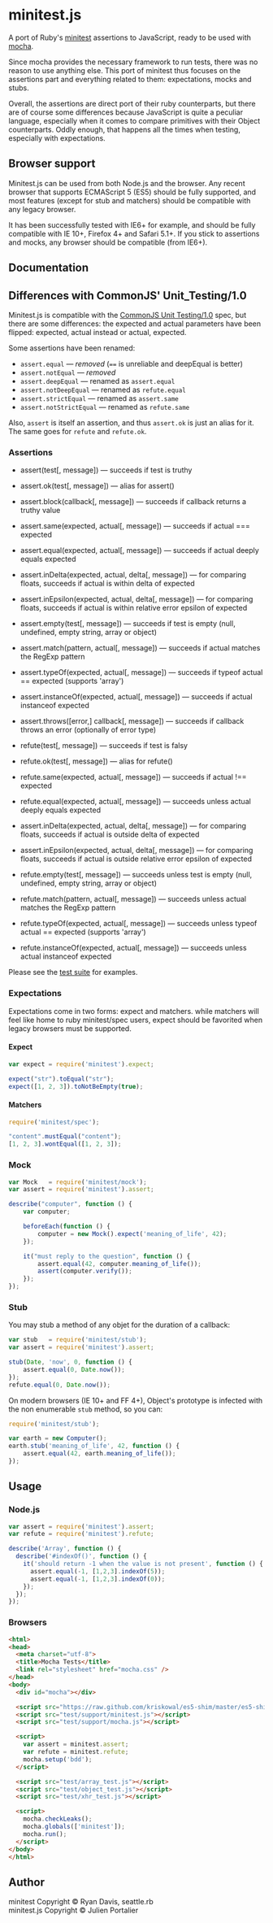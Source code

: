 # minitest.js

A port of Ruby's [minitest](https://github.com/seattlerb/minitest) assertions to
JavaScript, ready to be used with [mocha](http://visionmedia.github.io/mocha).

Since mocha provides the necessary framework to run tests, there was no reason
to use anything else. This port of minitest thus focuses on the assertions part
and everything related to them: expectations, mocks and stubs.

Overall, the assertions are direct port of their ruby counterparts, but there
are of course some differences because JavaScript is quite a peculiar language,
especially when it comes to compare primitives with their Object counterparts.
Oddly enough, that happens all the times when testing, especially with
expectations.

## Browser support

Minitest.js can be used from both Node.js and the browser. Any recent browser
that supports ECMAScript 5 (ES5) should be fully supported, and most features
(except for stub and matchers) should be compatible with any legacy browser.

It has been successfully tested with IE6+ for example, and should be fully
compatible with IE 10+, Firefox 4+ and Safari 5.1+. If you stick to assertions
and mocks, any browser should be compatible (from IE6+).

## Documentation

## Differences with CommonJS' Unit_Testing/1.0

Minitest.js is compatible with the
[CommonJS Unit Testing/1.0](http://wiki.commonjs.org/wiki/Unit_Testing/1.0)
spec, but there are some differences: the expected and actual parameters have
been flipped: expected, actual instead or actual, expected.

Some assertions have been renamed:

  - `assert.equal`           — *removed* (`==` is unreliable and deepEqual is better)
  - `assert.notEqual`        — *removed*
  - `assert.deepEqual`       — renamed as `assert.equal`
  - `assert.notDeepEqual`    — renamed as `refute.equal`
  - `assert.strictEqual`     — renamed as `assert.same`
  - `assert.notStrictEqual`  — renamed as `refute.same`

Also, `assert` is itself an assertion, and thus `assert.ok` is just an alias for
it. The same goes for `refute` and `refute.ok`.

### Assertions

  - assert(test[, message])                              — succeeds if test is truthy
  - assert.ok(test[, message])                           — alias for assert()
  - assert.block(callback[, message])                    — succeeds if callback returns a truthy value
  - assert.same(expected, actual[, message])             — succeeds if actual === expected
  - assert.equal(expected, actual[, message])            — succeeds if actual deeply equals expected
  - assert.inDelta(expected, actual, delta[, message])   — for comparing floats, succeeds if actual is within delta of expected
  - assert.inEpsilon(expected, actual, delta[, message]) — for comparing floats, succeeds if actual is within relative error epsilon of expected
  - assert.empty(test[, message])                        — succeeds if test is empty (null, undefined, empty string, array or object)
  - assert.match(pattern, actual[, message])             — succeeds if actual matches the RegExp pattern
  - assert.typeOf(expected, actual[, message])           — succeeds if typeof actual == expected (supports 'array')
  - assert.instanceOf(expected, actual[, message])       — succeeds if actual instanceof expected
  - assert.throws([error,] callback[, message])          — succeeds if callback throws an error (optionally of error type)

  - refute(test[, message])                              — succeeds if test is falsy
  - refute.ok(test[, message])                           — alias for refute()
  - refute.same(expected, actual[, message])             — succeeds if actual !== expected
  - refute.equal(expected, actual[, message])            — succeeds unless actual deeply equals expected
  - assert.inDelta(expected, actual, delta[, message])   — for comparing floats, succeeds if actual is outside delta of expected
  - assert.inEpsilon(expected, actual, delta[, message]) — for comparing floats, succeeds if actual is outside relative error epsilon of expected
  - refute.empty(test[, message])                        — succeeds unless test is empty (null, undefined, empty string, array or object)
  - refute.match(pattern, actual[, message])             — succeeds unless actual matches the RegExp pattern
  - refute.typeOf(expected, actual[, message])           — succeeds unless typeof actual == expected (supports 'array')
  - refute.instanceOf(expected, actual[, message])       — succeeds unless actual instanceof expected

Please see the [test
suite](https://github.com/ysbaddaden/minitest.js/blob/master/test/assertions_test.js)
for examples.

<!--
Examples:

```javascript
assert.equal(1, '1');
refute.equal(1, 2);

assert.same(1, 1);
refute.same(1, '1');

var obj = {a:1};
assert.same(obj, obj);
refute.same([1], [1]);

assert.deepEqual([1, 2, 3], [1, 2, 3]);
assert.deepEqual({ a: 1, b: { c: 2 }}, { a: 1, b: { c: 2 }});

assert.throws(AssertionError, function () {
    assert.ok(false);
});

var BLANK = /^\s*$/;
assert.match(BLANK, "");
refute.match(BLANK, "content");

assert.is(null, null);
refute.is(null, undefined);

assert.is('object', {});
assert.is('array', [1, 2]);

var MyObject = function () {};
assert.is('Array', Array);
assert.is('MyObject', new MyObject());
```
-->

### Expectations

Expectations come in two forms: expect and matchers. while matchers will feel
like home to ruby minitest/spec users, expect should be favorited when legacy
browsers must be supported.

#### Expect

```javascript
var expect = require('minitest').expect;

expect("str").toEqual("str");
expect([1, 2, 3]).toNotBeEmpty(true);
```

#### Matchers

```javascript
require('minitest/spec');

"content".mustEqual("content");
[1, 2, 3].wontEqual([1, 2, 3]);
```

### Mock

```javascript
var Mock   = require('minitest/mock');
var assert = require('minitest').assert;

describe("computer", function () {
    var computer;

    beforeEach(function () {
        computer = new Mock().expect('meaning_of_life', 42);
    });

    it("must reply to the question", function () {
        assert.equal(42, computer.meaning_of_life());
        assert(computer.verify());
    });
});
```

### Stub

You may stub a method of any objet for the duration of a callback:

```javascript
var stub   = require('minitest/stub');
var assert = require('minitest').assert;

stub(Date, 'now', 0, function () {
    assert.equal(0, Date.now());
});
refute.equal(0, Date.now());
```

On modern browsers (IE 10+ and FF 4+), Object's prototype is infected with the
non enumerable `stub` method, so you can:

```javascript
require('minitest/stub');

var earth = new Computer();
earth.stub('meaning_of_life', 42, function () {
    assert.equal(42, earth.meaning_of_life());
});
```

## Usage

### Node.js

```javascript
var assert = require('minitest').assert;
var refute = require('minitest').refute;

describe('Array', function () {
  describe('#indexOf()', function () {
    it('should return -1 when the value is not present', function () {
      assert.equal(-1, [1,2,3].indexOf(5));
      assert.equal(-1, [1,2,3].indexOf(0));
    });
  });
});
```

### Browsers

```html
<html>
<head>
  <meta charset="utf-8">
  <title>Mocha Tests</title>
  <link rel="stylesheet" href="mocha.css" />
</head>
<body>
  <div id="mocha"></div>

  <script src="https://raw.github.com/kriskowal/es5-shim/master/es5-shim.min.js"></script>
  <script src="test/support/minitest.js"></script>
  <script src="test/support/mocha.js"></script>

  <script>
    var assert = minitest.assert;
    var refute = minitest.refute;
    mocha.setup('bdd');
  </script>

  <script src="test/array_test.js"></script>
  <script src="test/object_test.js"></script>
  <script src="test/xhr_test.js"></script>

  <script>
    mocha.checkLeaks();
    mocha.globals(['minitest']);
    mocha.run();
  </script>
</body>
</html>
```

## Author

minitest Copyright © Ryan Davis, seattle.rb<br>
minitest.js Copyright © Julien Portalier

